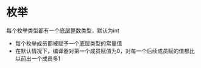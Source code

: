 # 枚举
每个枚举类型都有一个底层整数类型，默认为int
* 每个枚举成员都被赋予一个底层类型的常量值
* 在默认情况下，编译器对第一个成员赋值为0，对每一个后续成员赋的值都比以前出一个成员多1  
